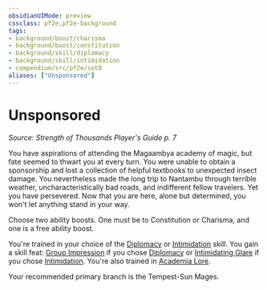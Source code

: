 ```yaml
---
obsidianUIMode: preview
cssclass: pf2e,pf2e-background
tags:
- background/boost/charisma
- background/boost/constitution
- background/skill/diplomacy
- background/skill/intimidation
- compendium/src/pf2e/sot0
aliases: ["Unsponsored"]
---
```

# Unsponsored
*Source: Strength of Thousands Player's Guide p. 7*  

You have aspirations of attending the Magaambya academy of magic, but fate seemed to thwart you at every turn. You were unable to obtain a sponsorship and lost a collection of helpful textbooks to unexpected insect damage. You nevertheless made the long trip to Nantambu through terrible weather, uncharacteristically bad roads, and indifferent fellow travelers. Yet you have persevered. Now that you are here, alone but determined, you won't let anything stand in your way.

Choose two ability boosts. One must be to Constitution or Charisma, and one is a free ability boost.

You're trained in your choice of the [Diplomacy](compendium/skills.md#Diplomacy) or [Intimidation](compendium/skills.md#Intimidation) skill. You gain a skill feat: [Group Impression](compendium/feats/group-impression.md) if you chose [Diplomacy](compendium/skills.md#Diplomacy) or [Intimidating Glare](compendium/feats/intimidating-glare.md) if you chose [Intimidation](compendium/skills.md#Intimidation). You're also trained in [Academia Lore](compendium/skills.md#Lore).

Your recommended primary branch is the Tempest-Sun Mages.